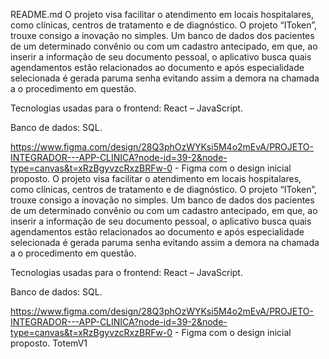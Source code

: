 README.md
O projeto visa facilitar o atendimento em locais hospitalares, como clínicas, centros de tratamento e de diagnóstico. O projeto “IToken”, trouxe consigo a inovação no simples. 
Um banco de dados dos pacientes de um determinado convênio ou com um cadastro antecipado, em que, ao inserir a informação de seu documento pessoal, o aplicativo busca quais agendamentos estão 
relacionados ao documento e após especialidade selecionada é gerada paruma senha evitando assim a demora na chamada a o procedimento em questão. 

Tecnologias usadas para o frontend: React – JavaScript. 

Banco de dados: SQL.

https://www.figma.com/design/28Q3phOzWYKsi5M4o2mEvA/PROJETO-INTEGRADOR---APP-CLINICA?node-id=39-2&node-type=canvas&t=xRzBgyvzcRxzBRFw-0 - Figma com o design inicial proposto. 
O projeto visa facilitar o atendimento em locais hospitalares, como clínicas, centros de tratamento e de diagnóstico. O projeto “IToken”, trouxe consigo a inovação no simples. Um banco de dados dos pacientes de um determinado convênio ou com um cadastro antecipado, em que, ao inserir a informação de seu documento pessoal, o aplicativo busca quais agendamentos estão relacionados ao documento e após especialidade selecionada é gerada paruma senha evitando assim a demora na chamada a o procedimento em questão.

Tecnologias usadas para o frontend: React – JavaScript.

Banco de dados: SQL.

https://www.figma.com/design/28Q3phOzWYKsi5M4o2mEvA/PROJETO-INTEGRADOR---APP-CLINICA?node-id=39-2&node-type=canvas&t=xRzBgyvzcRxzBRFw-0 - Figma com o design inicial proposto.
TotemV1